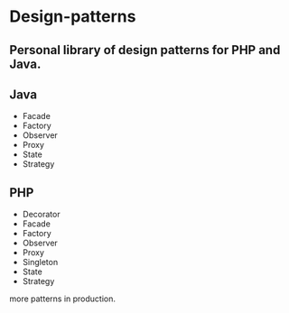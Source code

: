 Design-patterns
===============
Personal library of design patterns for PHP and Java.
-
Java
-
- Facade
- Factory
- Observer
- Proxy
- State
- Strategy

PHP
-
- Decorator
- Facade
- Factory
- Observer
- Proxy
- Singleton
- State
- Strategy

more patterns in production.
